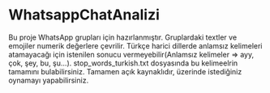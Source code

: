 # WhatsappChatAnalizi
Bu proje WhatsApp grupları için hazırlanmıştır.
Gruplardaki textler ve emojiler numerik değerlere çevrilir.
Türkçe harici dillerde anlamsız kelimeleri atamayacağı için istenilen sonucu vermeyebilir(Anlamsız kelimeler => ayy, çok, şey, bu, şu...).
stop_words_turkish.txt dosyasında bu kelimeelrin tamamını bulabilirsiniz.
Tamamen açık kaynaklıdır, üzerinde istediğiniz oynamayı yapabilirsiniz.
